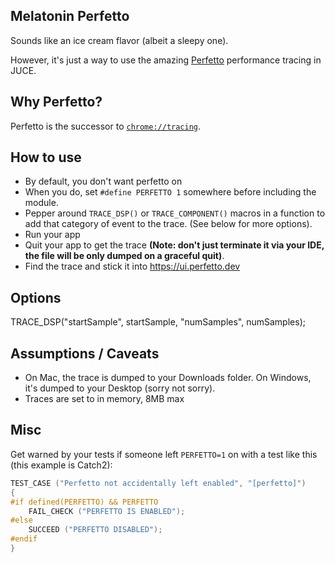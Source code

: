 ## Melatonin Perfetto

Sounds like an ice cream flavor (albeit a sleepy one).

However, it's just a way to use the amazing [Perfetto](http://perfetto.dev) performance tracing in JUCE.

## Why Perfetto?

Perfetto is the successor to [`chrome://tracing`](https://slack.engineering/chrome-tracing-for-fun-and-profit/). 

## How to use

* By default, you don't want perfetto on
* When you do, set `#define PERFETTO 1` somewhere before including the module.
* Pepper around `TRACE_DSP()` or `TRACE_COMPONENT()` macros in a function to add that category of event to the trace. (See below for more options).
* Run your app
* Quit your app to get the trace **(Note: don't just terminate it via your IDE, the file will be only dumped on a graceful quit)**.
* Find the trace and stick it into https://ui.perfetto.dev

## Options

TRACE_DSP("startSample", startSample, "numSamples", numSamples);

## Assumptions / Caveats

* On Mac, the trace is dumped to your Downloads folder. On Windows, it's dumped to your Desktop (sorry not sorry).
* Traces are set to in memory, 8MB max


## Misc

Get warned by your tests if someone left `PERFETTO=1` on with a test like this (this example is Catch2):

```c++
TEST_CASE ("Perfetto not accidentally left enabled", "[perfetto]")
{
#if defined(PERFETTO) && PERFETTO
    FAIL_CHECK ("PERFETTO IS ENABLED");
#else
    SUCCEED ("PERFETTO DISABLED");
#endif
}
```
